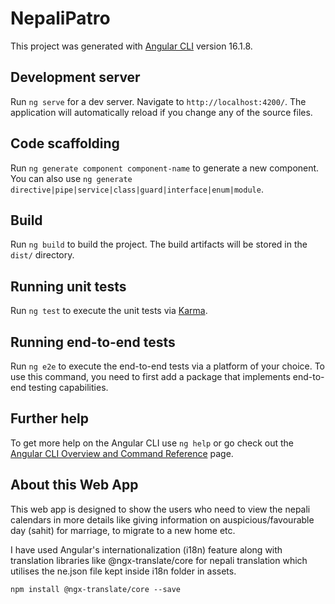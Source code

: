 # NepaliPatro

This project was generated with [Angular CLI](https://github.com/angular/angular-cli) version 16.1.8.

## Development server

Run `ng serve` for a dev server. Navigate to `http://localhost:4200/`. The application will automatically reload if you change any of the source files.

## Code scaffolding

Run `ng generate component component-name` to generate a new component. You can also use `ng generate directive|pipe|service|class|guard|interface|enum|module`.

## Build

Run `ng build` to build the project. The build artifacts will be stored in the `dist/` directory.

## Running unit tests

Run `ng test` to execute the unit tests via [Karma](https://karma-runner.github.io).

## Running end-to-end tests

Run `ng e2e` to execute the end-to-end tests via a platform of your choice. To use this command, you need to first add a package that implements end-to-end testing capabilities.

## Further help

To get more help on the Angular CLI use `ng help` or go check out the [Angular CLI Overview and Command Reference](https://angular.io/cli) page.

## About this Web App

This web app is designed to show the users who need to view the nepali calendars in more details like giving information on auspicious/favourable day (sahit) for marriage, to migrate to a new home etc.

I have used Angular's internationalization (i18n) feature along with translation libraries like @ngx-translate/core for nepali translation which utilises the ne.json file kept inside i18n folder in assets.
```
npm install @ngx-translate/core --save

```


